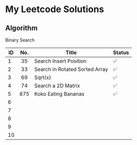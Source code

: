 # My Leetcode Solutions

##  Algorithm

Binary Search

| ID   | No.  | Title                          | Status |
| ---- | :--: | ------------------------------ | ------ |
| 1    |  35  | Search Insert Position         | ✅      |
| 2    |  33  | Search in Rotated Sorted Array | ✅      |
| 3    |  69  | Sqrt(x)                        | ✅      |
| 4    |  74  | Search a 2D Matrix             | ✅      |
| 5    | 875  | Koko Eating Bananas            | ✅      |
| 6    |      |                                |        |
| 7    |      |                                |        |
| 8    |      |                                |        |
| 9    |      |                                |        |
| 10   |      |                                |        |

